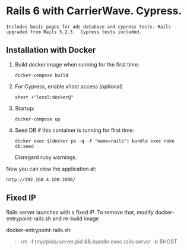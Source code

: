 # Rails 6 with CarrierWave. Cypress.

    Includes basic pages for ads database and cypress tests. Rails upgraded from Rails 5.2.3.  Cypress tests included.

## Installation with Docker

1. Build docker image when running for the first time:

    `docker-compose build`


2. For Cypress, enable xhost access (optional)

    `xhost +"local:docker@"`
    

3. Startup:

    `docker-compose up`


4. Seed DB if this container is running for first time:

    `docker exec $(docker ps -q -f "name=rails") bundle exec rake db:seed`

    Disregard ruby warnings.



Now you can view the application at:

    http://192.168.4.100:3000/


## Fixed IP

Rails server launches with a fixed IP. To remove that, modify docker-entrypoint-rails.sh and re-build image

docker-entrypoint-rails.sh:
>rm -f tmp/pids/server.pid && bundle exec rails server -b $HOST

